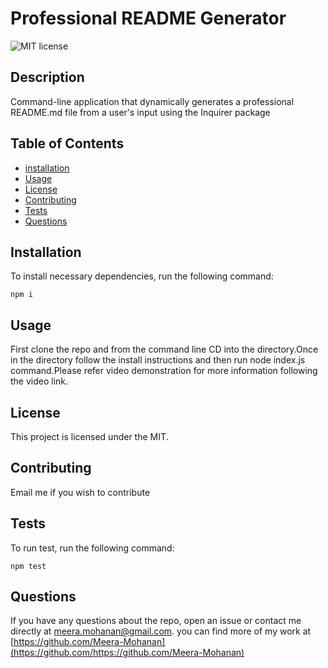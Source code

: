 # Professional README Generator
  ![MIT license](https://img.shields.io/badge/license-MIT-blue)
  ## Description 
  
  
Command-line application that dynamically generates a professional README.md file from a user's input using the Inquirer package


  ## Table of Contents
  * [installation](#installation)
  * [Usage](#usage)
  * [License](#license)
  * [Contributing](#contributing)
  * [Tests](#tests)
  * [Questions](#questions)
  
  ## Installation
  To install necessary dependencies, run the following command:
  ```
  npm i
  ```
  ## Usage
  
First clone the repo and from the command line CD into the directory.Once in the directory follow the install instructions and then run node index.js command.Please refer video demonstration for more information following the video link.


  ## License
  This project is licensed under the MIT.

  ## Contributing
  
Email me if you wish to contribute


  ## Tests
  To run test, run the following command:
  ```
  npm test
  ```

  ## Questions
 
 If you have any questions about the repo, open an issue or contact me directly at meera.mohanan@gmail.com. you can find more of my work at [https://github.com/Meera-Mohanan](https://github.com/https://github.com/Meera-Mohanan)

